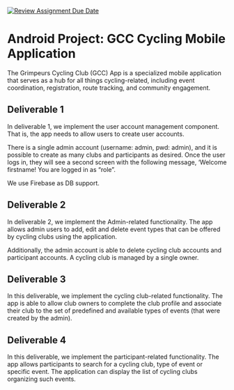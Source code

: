 [![Review Assignment Due Date](https://classroom.github.com/assets/deadline-readme-button-24ddc0f5d75046c5622901739e7c5dd533143b0c8e959d652212380cedb1ea36.svg)](https://classroom.github.com/a/NsogzK3F)

# Android Project: GCC Cycling Mobile Application
The Grimpeurs Cycling Club (GCC) App is a specialized mobile application that serves as a hub for all things cycling-related, including event coordination, registration, route tracking, and community engagement.

## Deliverable 1
In deliverable 1, we implement the user account management component. That is, the app needs to allow users to create user accounts.

There is a single admin account (username: admin, pwd: admin), and it is possible to create as many clubs and participants as desired.
Once the user logs in, they will see a second screen with the following message, ‘Welcome firstname! You are logged in as “role”. 

We use Firebase as DB support.

## Deliverable 2
In deliverable 2, we implement the Admin-related functionality. The app allows admin users to add, edit and delete event types that can be offered by cycling clubs using the application.

Additionally, the admin account is able to delete cycling club accounts and participant accounts. A cycling club is managed by a single owner. 

## Deliverable 3
In this deliverable, we implement the cycling club-related functionality. The app is able to allow club owners to complete the club profile and associate their club to the set of predefined and available types of events (that were created by the admin).

## Deliverable 4
In this deliverable, we implement the participant-related functionality. The app allows participants to search for a cycling club, type of event or specific event. The application can display the list of cycling clubs organizing such events.
